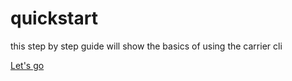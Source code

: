 # quickstart

this step by step guide will show the basics of using the carrier cli


[Let's go](/quickstart/installing.html)
